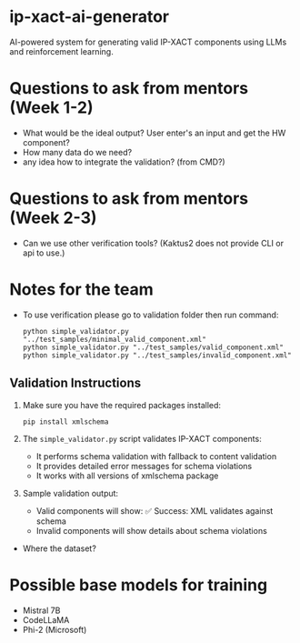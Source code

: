 # ip-xact-ai-generator
AI-powered system for generating valid IP-XACT components using LLMs and reinforcement learning.

# Questions to ask from mentors (Week 1-2)
- What would be the ideal output? User enter's an input and get the HW component?
- How many data do we need?
- any idea how to integrate the validation? (from CMD?)
# Questions to ask from mentors (Week 2-3)
- Can we use other verification tools? (Kaktus2 does not provide CLI or api to use.)

# Notes for the team
- To use verification please go to validation folder then run command:
  ```
  python simple_validator.py "../test_samples/minimal_valid_component.xml"
  python simple_validator.py "../test_samples/valid_component.xml"
  python simple_validator.py "../test_samples/invalid_component.xml"
  ```

## Validation Instructions
1. Make sure you have the required packages installed:
   ```
   pip install xmlschema
   ```

2. The `simple_validator.py` script validates IP-XACT components:
   - It performs schema validation with fallback to content validation
   - It provides detailed error messages for schema violations
   - It works with all versions of xmlschema package

3. Sample validation output:
   - Valid components will show: ✅ Success: XML validates against schema
   - Invalid components will show details about schema violations
- Where the dataset?

# Possible base models for training
- Mistral 7B
- CodeLLaMA
- Phi-2 (Microsoft)
